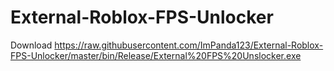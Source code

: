 # External-Roblox-FPS-Unlocker
Download https://raw.githubusercontent.com/ImPanda123/External-Roblox-FPS-Unlocker/master/bin/Release/External%20FPS%20Unslocker.exe
